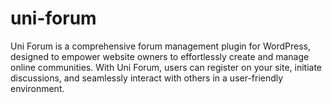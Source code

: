 # uni-forum
Uni Forum is a comprehensive forum management plugin for WordPress, designed to empower website owners to effortlessly create and manage online communities. With Uni Forum, users can register on your site, initiate discussions, and seamlessly interact with others in a user-friendly environment.
